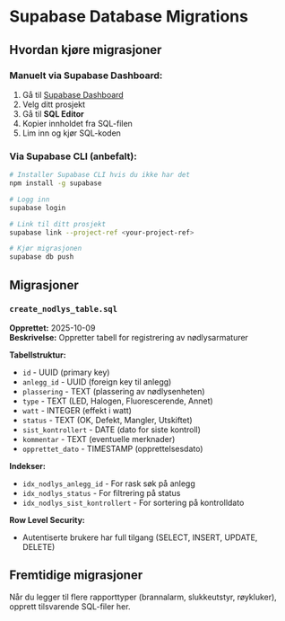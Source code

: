 # Supabase Database Migrations

## Hvordan kjøre migrasjoner

### Manuelt via Supabase Dashboard:
1. Gå til [Supabase Dashboard](https://supabase.com/dashboard)
2. Velg ditt prosjekt
3. Gå til **SQL Editor**
4. Kopier innholdet fra SQL-filen
5. Lim inn og kjør SQL-koden

### Via Supabase CLI (anbefalt):
```bash
# Installer Supabase CLI hvis du ikke har det
npm install -g supabase

# Logg inn
supabase login

# Link til ditt prosjekt
supabase link --project-ref <your-project-ref>

# Kjør migrasjonen
supabase db push
```

## Migrasjoner

### `create_nodlys_table.sql`
**Opprettet:** 2025-10-09  
**Beskrivelse:** Oppretter tabell for registrering av nødlysarmaturer

**Tabellstruktur:**
- `id` - UUID (primary key)
- `anlegg_id` - UUID (foreign key til anlegg)
- `plassering` - TEXT (plassering av nødlysenheten)
- `type` - TEXT (LED, Halogen, Fluorescerende, Annet)
- `watt` - INTEGER (effekt i watt)
- `status` - TEXT (OK, Defekt, Mangler, Utskiftet)
- `sist_kontrollert` - DATE (dato for siste kontroll)
- `kommentar` - TEXT (eventuelle merknader)
- `opprettet_dato` - TIMESTAMP (opprettelsesdato)

**Indekser:**
- `idx_nodlys_anlegg_id` - For rask søk på anlegg
- `idx_nodlys_status` - For filtrering på status
- `idx_nodlys_sist_kontrollert` - For sortering på kontrolldato

**Row Level Security:**
- Autentiserte brukere har full tilgang (SELECT, INSERT, UPDATE, DELETE)

## Fremtidige migrasjoner

Når du legger til flere rapporttyper (brannalarm, slukkeutstyr, røykluker), opprett tilsvarende SQL-filer her.
